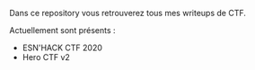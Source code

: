Dans ce repository vous retrouverez tous mes writeups de CTF.

Actuellement sont présents :
- ESN'HACK CTF 2020
- Hero CTF v2
